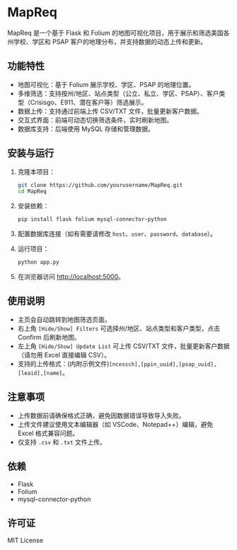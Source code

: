 # MapReq

MapReq 是一个基于 Flask 和 Folium 的地图可视化项目，用于展示和筛选美国各州学校、学区和 PSAP 客户的地理分布，并支持数据的动态上传和更新。

## 功能特性

- 地图可视化：基于 Folium 展示学校、学区、PSAP 的地理位置。
- 多维筛选：支持按州/地区、站点类型（公立、私立、学区、PSAP）、客户类型（Crisisgo、E911、潜在客户等）筛选展示。
- 数据上传：支持通过前端上传 CSV/TXT 文件，批量更新客户数据。
- 交互式界面：前端可动态切换筛选条件，实时刷新地图。
- 数据库支持：后端使用 MySQL 存储和管理数据。

## 安装与运行

1. 克隆本项目：

    ```bash
    git clone https://github.com/yourusername/MapReq.git
    cd MapReq
    ```

2. 安装依赖：

    ```bash
    pip install flask folium mysql-connector-python
    ```

3. 配置数据库连接（如有需要请修改 `host`、`user`、`password`、`database`）。

4. 运行项目：

    ```bash
    python app.py
    ```

5. 在浏览器访问 [http://localhost:5000](http://localhost:5000)。

## 使用说明

- 主页会自动跳转到地图筛选页面。
- 右上角 `[Hide/Show] Filters` 可选择州/地区、站点类型和客户类型，点击 Confirm 后刷新地图。
- 左上角 `[Hide/Show] Update List` 可上传 CSV/TXT 文件，批量更新客户数据（请勿用 Excel 直接编辑 CSV）。
- 支持的上传格式：(内附示例文件)`[ncessch],[ppin_uuid],[psap_uuid],[leaid],[name]`。

## 注意事项

- 上传数据前请确保格式正确，避免因数据错误导致导入失败。
- 上传文件建议使用文本编辑器（如 VSCode、Notepad++）编辑，避免 Excel 格式兼容问题。
- 仅支持 `.csv` 和 `.txt` 文件上传。

## 依赖

- Flask
- Folium
- mysql-connector-python

## 许可证

MIT License
